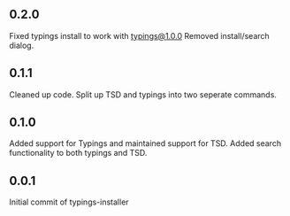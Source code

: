 ## 0.2.0
Fixed typings install to work with typings@1.0.0
Removed install/search dialog.

## 0.1.1
Cleaned up code. Split up TSD and typings into two seperate commands.

## 0.1.0
Added support for Typings and maintained support for TSD.
Added search functionality to both typings and TSD.

## 0.0.1
Initial commit of typings-installer